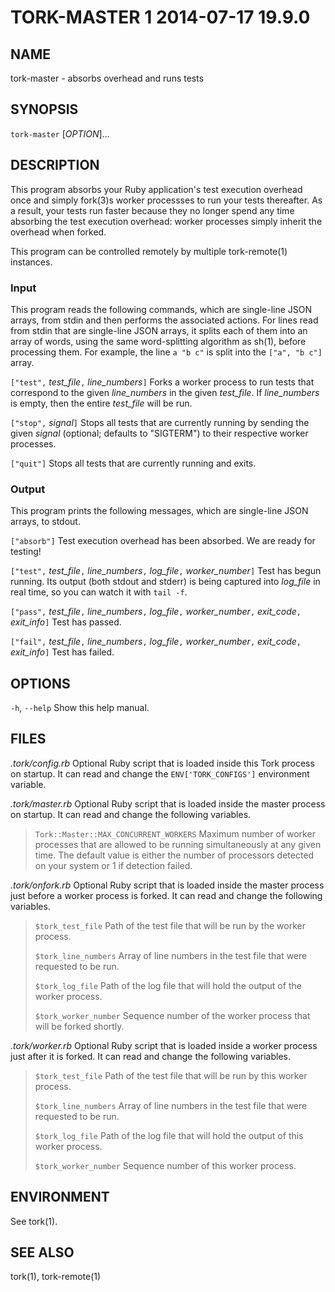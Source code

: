 # TORK-MASTER 1 2014-07-17 19.9.0

## NAME

tork-master - absorbs overhead and runs tests

## SYNOPSIS

`tork-master` [*OPTION*]...

## DESCRIPTION

This program absorbs your Ruby application's test execution overhead once and
simply fork(3)s worker processses to run your tests thereafter.  As a result,
your tests run faster because they no longer spend any time absorbing the test
execution overhead: worker processes simply inherit the overhead when forked.

This program can be controlled remotely by multiple tork-remote(1) instances.

### Input

This program reads the following commands, which are single-line JSON arrays,
from stdin and then performs the associated actions.  For lines read from
stdin that are single-line JSON arrays, it splits each of them into an array
of words, using the same word-splitting algorithm as sh(1), before processing
them.  For example, the line `a "b c"` is split into the `["a", "b c"]` array.

`["test",` *test_file*`,` *line_numbers*`]`
  Forks a worker process to run tests that correspond to the given
  *line_numbers* in the given *test_file*.  If *line_numbers* is empty, then
  the entire *test_file* will be run.

`["stop",` *signal*`]`
  Stops all tests that are currently running by sending the given *signal*
  (optional; defaults to "SIGTERM") to their respective worker processes.

`["quit"]`
  Stops all tests that are currently running and exits.

### Output

This program prints the following messages, which are single-line JSON arrays,
to stdout.

`["absorb"]`
  Test execution overhead has been absorbed.  We are ready for testing!

`["test",` *test_file*`,` *line_numbers*`,` *log_file*`,` *worker_number*`]`
  Test has begun running.  Its output (both stdout and stderr) is being
  captured into *log_file* in real time, so you can watch it with `tail -f`.

`["pass",` *test_file*`,` *line_numbers*`,` *log_file*`,` *worker_number*`,` *exit_code*`,` *exit_info*`]`
  Test has passed.

`["fail",` *test_file*`,` *line_numbers*`,` *log_file*`,` *worker_number*`,` *exit_code*`,` *exit_info*`]`
  Test has failed.

## OPTIONS

`-h`, `--help`
  Show this help manual.

## FILES

*.tork/config.rb*
  Optional Ruby script that is loaded inside this Tork process on startup.
  It can read and change the `ENV['TORK_CONFIGS']` environment variable.

*.tork/master.rb*
  Optional Ruby script that is loaded inside the master process on startup.
  It can read and change the following variables.

  > `Tork::Master::MAX_CONCURRENT_WORKERS`
  >   Maximum number of worker processes that are allowed to be running
  >   simultaneously at any given time.  The default value is either the
  >   number of processors detected on your system or 1 if detection failed.

*.tork/onfork.rb*
  Optional Ruby script that is loaded inside the master process just before a
  worker process is forked.  It can read and change the following variables.

  > `$tork_test_file`
  >   Path of the test file that will be run by the worker process.
  >
  > `$tork_line_numbers`
  >   Array of line numbers in the test file that were requested to be run.
  >
  > `$tork_log_file`
  >   Path of the log file that will hold the output of the worker process.
  >
  > `$tork_worker_number`
  >   Sequence number of the worker process that will be forked shortly.

*.tork/worker.rb*
  Optional Ruby script that is loaded inside a worker process just after
  it is forked.  It can read and change the following variables.

  > `$tork_test_file`
  >   Path of the test file that will be run by this worker process.
  >
  > `$tork_line_numbers`
  >   Array of line numbers in the test file that were requested to be run.
  >
  > `$tork_log_file`
  >   Path of the log file that will hold the output of this worker process.
  >
  > `$tork_worker_number`
  >   Sequence number of this worker process.

## ENVIRONMENT

See tork(1).

## SEE ALSO

tork(1), tork-remote(1)